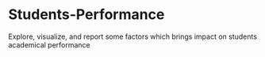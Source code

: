 # Students-Performance
Explore, visualize, and report some factors which brings impact on students academical performance
